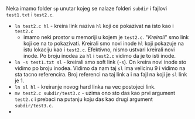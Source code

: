Neka imamo folder `sp` unutar kojeg se nalaze folderi `subdir` i fajlovi `test1.txt` i `test2.c`.
- `ln test2.c hl` - kreira link naziva `hl` koji ce pokazivat na isto kao i `test2.c`
	- imamo neki prostor u memoriji u kojem je `test2.c`. "*Kreirali*" smo link koji ce na to pokazivati. Kreirali smo novi inode `hl` koji pokazuje na istu lokaciju kao i `test2.c`. Efektivno, nismo ustvari kreirali novi inode. Po broju inodea za `hl` i `test2.c` vidimo da je to isti inode.
- `ln -s test1.txt sl` - kreirali smo soft link (`-s`). On kreira novi inode sto vidimo po broju inodea. Vidimo da nam taj `sl` ima velicinu 9 i vidimo na sta tacno referencira. Broj referenci na taj link a i na fajl na koji je `sl` link je 1.
- `ln sl hl` - kreiranje novog hard linka na vec postojeci link.
- `mv test2.c subdir/test3.c` - uzima ono sto das kao prvi argument `test2.c` i prebaci na putanju koju das kao drugi argument `subdir/test3.c`.
- 